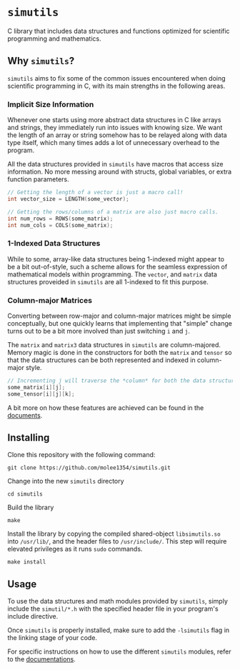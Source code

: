 # `simutils`

C library that includes data structures and functions optimized for scientific programming and mathematics.

## Why `simutils`?

`simutils` aims to fix some of the common issues encountered when doing scientific programming in C, with its main strengths in the following areas.

### Implicit Size Information

Whenever one starts using more abstract data structures in C like arrays and strings, they immediately run into issues with knowing size. We want the length of an array or string somehow has to be relayed along with data type itself, which many times adds a lot of unnecessary overhead to the program.

All the data structures provided in `simutils` have macros that access size information. No more messing around with structs, global variables, or extra function parameters.

```C
// Getting the length of a vector is just a macro call!
int vector_size = LENGTH(some_vector);

// Getting the rows/columns of a matrix are also just macro calls.
int num_rows = ROWS(some_matrix);
int num_cols = COLS(some_matrix);
```

### 1-Indexed Data Structures

While to some, array-like data structures being 1-indexed might appear to be a bit out-of-style, such a scheme allows for the seamless expression of mathematical models within programming. The `vector`, and `matrix` data structures proveided in `simutils` are all 1-indexed to fit this purpose.

### Column-major Matrices

Converting between row-major and column-major matrices might be simple conceptually, but one quickly learns that implementing that "simple" change turns out to be a bit more involved than just switching `i` and `j`.

The `matrix` and `matrix3` data structures in `simutils` are column-majored. Memory magic is done in the constructors for both the `matrix` and `tensor` so that the data structures can be both represented and indexed in column-major style.

```C
// Incrementing j will traverse the *column* for both the data structures.
some_matrix[i][j];
some_tensor[i][j][k];
```

A bit more on how these features are achieved can be found in the [documents](/docs/usage.md).

## Installing

Clone this repository with the following command:

```shell
git clone https://github.com/molee1354/simutils.git
```

Change into the new `simutils` directory

```shell
cd simutils
```

Build the library

```shell
make
```

Install the library by copying the compiled shared-object `libsimutils.so` into `/usr/lib/`, and the header files to `/usr/include/`. This step will require elevated privileges as it runs `sudo` commands.

```shell
make install
```
## Usage

To use the data structures and math modules provided by `simutils`, simply include the `simutil/*.h` with the specified header file in your program's include directive.

Once `simutils` is properly installed, make sure to add the `-lsimutils` flag in the linking stage of your code.

For specific instructions on how to use the different `simutils` modules, refer to the [documentations](docs/usage.md).

